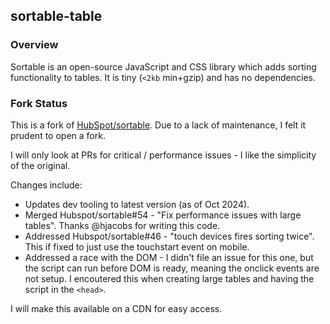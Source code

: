 ## sortable-table

### Overview

Sortable is an open-source JavaScript and CSS library which adds sorting
functionality to tables. It is tiny (`<2kb` min+gzip) and has no dependencies.

### Fork Status

This is a fork of [HubSpot/sortable](https://github.com/HubSpot/sortable).
Due to a lack of maintenance, I felt it prudent to open a fork.

I will only look at PRs for critical / performance issues - I like the
simplicity of the original.

Changes include:

- Updates dev tooling to latest version (as of Oct 2024).
- Merged Hubspot/sortable#54 - "Fix performance issues with large tables". Thanks @hjacobs for writing this code.
- Addressed Hubspot/sortable#46 - "touch devices fires sorting twice". This if fixed to just use the touchstart event on mobile.
- Addressed a race with the DOM - I didn't file an issue for this one, but the script can run before DOM is ready, meaning the onclick events are not setup. I encoutered this when creating large tables and having the script in the `<head>`.

I will make this available on a CDN for easy access.
